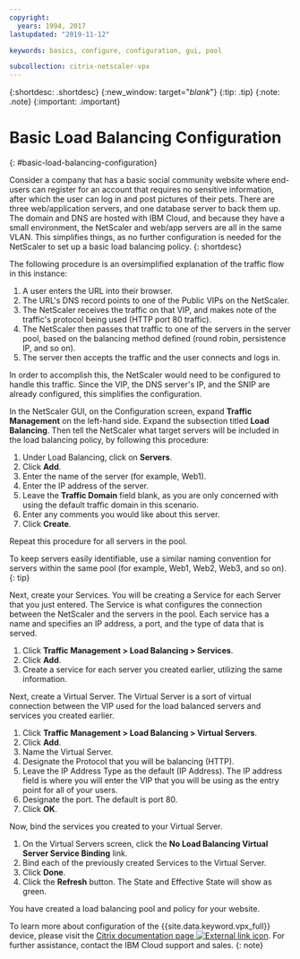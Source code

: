 ```yaml
---
copyright:
  years: 1994, 2017
lastupdated: "2019-11-12"

keywords: basics, configure, configuration, gui, pool

subcollection: citrix-netscaler-vpx
---
```


{:shortdesc: .shortdesc}
{:new_window: target="_blank_"}
{:tip: .tip}
{:note: .note}
{:important: .important}

# Basic Load Balancing Configuration
{: #basic-load-balancing-configuration}

Consider a company that has a basic social community website where end-users can register for an account that requires no sensitive information, after which the user can log in and post pictures of their pets. There are three web/application servers, and one database server to back them up. The domain and DNS are hosted with IBM Cloud, and because they have a small environment, the NetScaler and web/app servers are all in the same VLAN. This simplifies things, as no further configuration is needed for the NetScaler to set up a basic load balancing policy.
{: shortdesc}

The following procedure is an oversimplified explanation of the traffic flow in this instance:

1. A user enters the URL into their browser.
2. The URL's DNS record points to one of the Public VIPs on the NetScaler.
3. The NetScaler receives the traffic on that VIP, and makes note of the traffic's protocol being used (HTTP port 80 traffic).
4. The NetScaler then passes that traffic to one of the servers in the server pool, based on the balancing method defined (round robin, persistence IP, and so on).
5. The server then accepts the traffic and the user connects and logs in.

In order to accomplish this, the NetScaler would need to be configured to handle this traffic. Since the VIP, the DNS server's IP, and the SNIP are already configured, this simplifies the configuration.

In the NetScaler GUI, on the Configuration screen, expand **Traffic Management** on the left-hand side. Expand the subsection titled **Load Balancing**. Then tell the NetScaler what target servers will be included in the load balancing policy, by following this procedure:

1. Under Load Balancing, click on **Servers**.
2. Click **Add**.
3. Enter the name of the server (for example, Web1).
4. Enter the IP address of the server.
5. Leave the **Traffic Domain** field blank, as you are only concerned with using the default traffic domain in this scenario.
6. Enter any comments you would like about this server.
7. Click **Create**.

Repeat this procedure for all servers in the pool.  

To keep servers easily identifiable, use a similar naming convention for servers within the same pool (for example, Web1, Web2, Web3, and so on).
{: tip}

Next, create your Services. You will be creating a Service for each Server that you just entered. The Service is what configures the connection between the NetScaler and the servers in the pool. Each service has a name and specifies an IP address, a port, and the type of data that is served.

1. Click **Traffic Management > Load Balancing > Services**.
2. Click **Add**.
3. Create a service for each server you created earlier, utilizing the same information.

Next, create a Virtual Server. The Virtual Server is a sort of virtual connection between the VIP used for the load balanced servers and services you created earlier.

1. Click **Traffic Management > Load Balancing > Virtual Servers**.
2. Click **Add**.
3. Name the Virtual Server.
4. Designate the Protocol that you will be balancing (HTTP).
5. Leave the IP Address Type as the default (IP Address). The IP address field is where you will enter the VIP that you will be using as the entry point for all of your users.
6. Designate the port. The default is port 80.
7. Click **OK**.

Now, bind the services you created to your Virtual Server.

1. On the Virtual Servers screen, click the **No Load Balancing Virtual Server Service Binding** link.
2. Bind each of the previously created Services to the Virtual Server.
3. Click **Done**.
4. Click the **Refresh** button. The State and Effective State will show as green.

You have created a load balancing pool and policy for your website.

To learn more about configuration of the {{site.data.keyword.vpx_full}} device, please visit the [Citrix documentation page ![External link icon](../../icons/launch-glyph.svg "External link icon")](https://docs.citrix.com/en-us/netscaler.html). For further assistance, contact the IBM Cloud support and sales.
{: note}
